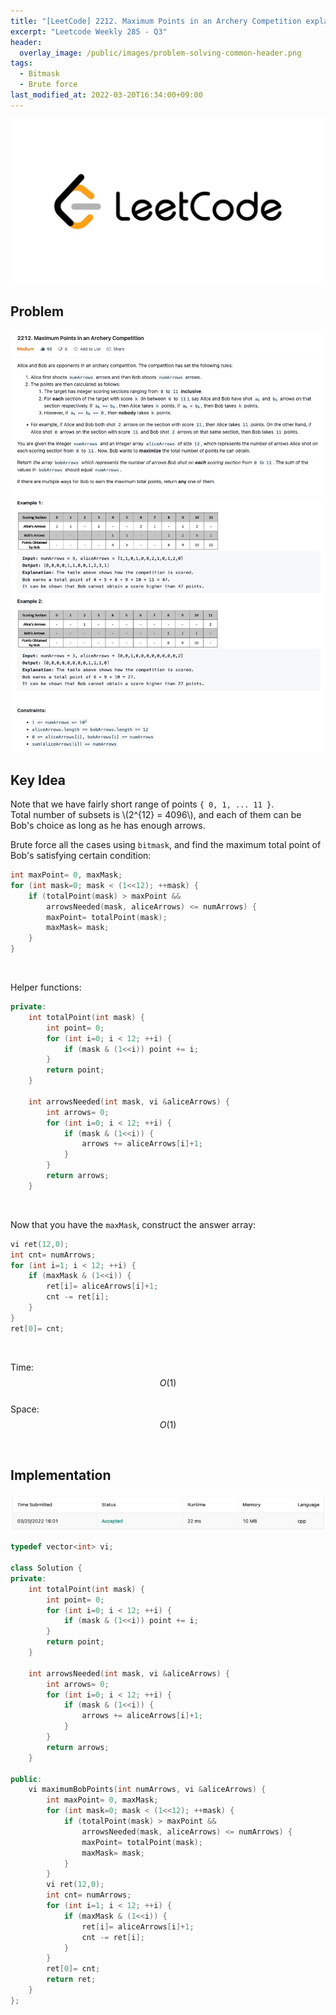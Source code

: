 ```yaml
---
title: "[LeetCode] 2212. Maximum Points in an Archery Competition explained"
excerpt: "Leetcode Weekly 285 - Q3"
header:
  overlay_image: /public/images/problem-solving-common-header.png
tags:
  - Bitmask
  - Brute force
last_modified_at: 2022-03-20T16:34:00+09:00
---
```

<a href="https://leetcode.com/">
    <img src="/public/images/leetcode-logo.jpeg"/>
</a>

## Problem
<a href="https://leetcode.com/problems/maximum-points-in-an-archery-competition/">
    <img src="/public/images/leetcode-2212-1.png"/>
    <img src="/public/images/leetcode-2212-2.png"/>
</a>

<br/>

## Key Idea

Note that we have fairly short range of points `{ 0, 1, ... 11 }`.  
Total number of subsets is \\(2^{12} = 4096\\), and each of them can be Bob's choice as long as he has enough arrows.

Brute force all the cases using `bitmask`, and find the maximum total point of Bob's satisfying certain condition:
```cpp
int maxPoint= 0, maxMask;
for (int mask=0; mask < (1<<12); ++mask) {
    if (totalPoint(mask) > maxPoint &&
        arrowsNeeded(mask, aliceArrows) <= numArrows) {
        maxPoint= totalPoint(mask);
        maxMask= mask;
    }
}
```

<br/>

Helper functions:

```cpp
private:
    int totalPoint(int mask) {
        int point= 0;
        for (int i=0; i < 12; ++i) {
            if (mask & (1<<i)) point += i;
        }
        return point;
    }
    
    int arrowsNeeded(int mask, vi &aliceArrows) {
        int arrows= 0;
        for (int i=0; i < 12; ++i) {
            if (mask & (1<<i)) {
                arrows += aliceArrows[i]+1;
            }
        }
        return arrows;
    }
```

<br/>

Now that you have the `maxMask`, construct the answer array:
```cpp
vi ret(12,0);
int cnt= numArrows;
for (int i=1; i < 12; ++i) {
    if (maxMask & (1<<i)) {
        ret[i]= aliceArrows[i]+1;
        cnt -= ret[i];
    }
}
ret[0]= cnt;
```

<br/>

Time: $$O(1)$$  
Space: $$O(1)$$

<br/>

## Implementation

<img src="/public/images/leetcode-2212-result.png"/>

```cpp
typedef vector<int> vi;

class Solution {
private:
    int totalPoint(int mask) {
        int point= 0;
        for (int i=0; i < 12; ++i) {
            if (mask & (1<<i)) point += i;
        }
        return point;
    }
    
    int arrowsNeeded(int mask, vi &aliceArrows) {
        int arrows= 0;
        for (int i=0; i < 12; ++i) {
            if (mask & (1<<i)) {
                arrows += aliceArrows[i]+1;
            }
        }
        return arrows;
    }

public:
    vi maximumBobPoints(int numArrows, vi &aliceArrows) {
        int maxPoint= 0, maxMask;
        for (int mask=0; mask < (1<<12); ++mask) {
            if (totalPoint(mask) > maxPoint &&
                arrowsNeeded(mask, aliceArrows) <= numArrows) {
                maxPoint= totalPoint(mask);
                maxMask= mask;
            }
        }
        vi ret(12,0);
        int cnt= numArrows;
        for (int i=1; i < 12; ++i) {
            if (maxMask & (1<<i)) {
                ret[i]= aliceArrows[i]+1;
                cnt -= ret[i];
            }
        }
        ret[0]= cnt;
        return ret;
    }
};
```